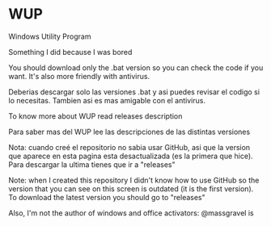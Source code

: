 # WUP
Windows Utility Program

Something I did because I was bored

You should download only the .bat version so you can check the code if you want. It's also more friendly with antivirus.

Deberias descargar solo las versiones .bat y asi puedes revisar el codigo si lo necesitas. Tambien asi es mas amigable con el antivirus.


To know more about WUP read releases description

Para saber mas del WUP lee las descripciones de las distintas versiones


Nota: cuando creé el repositorio no sabia usar GitHub, asi que la version que aparece en esta pagina esta desactualizada (es la primera que hice). Para descargar la ultima tienes que ir a "releases"

Note: when I created this repository I didn't know how to use GitHub so the version that you can see on this screen is outdated (it is the first version). To download the latest version you should go to "releases"


Also, I'm not the author of windows and office activators: @massgravel is
